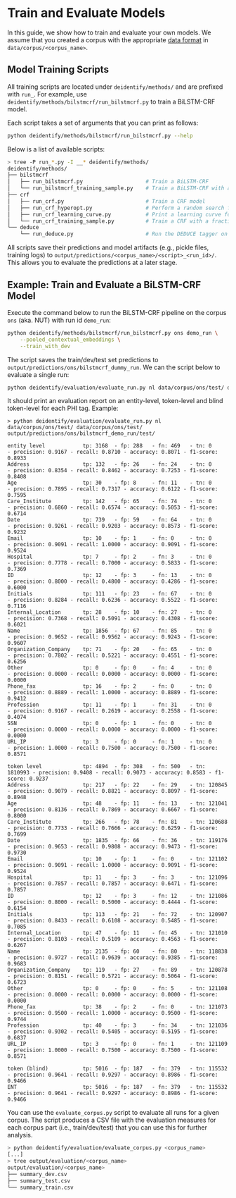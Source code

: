 # Train and Evaluate Models

In this guide, we show how to train and evaluate your own models. We assume that you created a corpus with the appropriate [data format](01_data_format.md) in `data/corpus/<corpus_name>`.

## Model Training Scripts

All training scripts are located under `deidentify/methods/` and are prefixed with `run_`. For example, use `deidentify/methods/bilstmcrf/run_bilstmcrf.py` to train a BiLSTM-CRF model.

Each script takes a set of arguments that you can print as follows:

```sh
python deidentify/methods/bilstmcrf/run_bilstmcrf.py --help
```

Below is a list of available scripts:

```sh
> tree -P run_*.py -I __* deidentify/methods/
deidentify/methods/
├── bilstmcrf
│   ├── run_bilstmcrf.py                    # Train a BiLSTM-CRF
│   └── run_bilstmcrf_training_sample.py    # Train a BiLSTM-CRF with a fraction of the training set
├── crf
│   ├── run_crf.py                          # Train a CRF model
│   ├── run_crf_hyperopt.py                 # Perform a random search for a CRF model
│   ├── run_crf_learning_curve.py           # Print a learning curve for a CRF model
│   └── run_crf_training_sample.py          # Train a CRF with a fraction of the training set
└── deduce
    └── run_deduce.py                       # Run the DEDUCE tagger on your dataset
```

All scripts save their predictions and model artifacts (e.g., pickle files, training logs) to `output/predictions/<corpus_name>/<script>_<run_id>/`. This allows you to evaluate the predictions at a later stage.

## Example: Train and Evaluate a BiLSTM-CRF Model

Execute the command below to run the BiLSTM-CRF pipeline on the corpus `ons` (aka. NUT) with run id `demo_run`:

```sh
python deidentify/methods/bilstmcrf/run_bilstmcrf.py ons demo_run \
    --pooled_contextual_embeddings \
    --train_with_dev
```

The script saves the train/dev/test set predictions to `output/predictions/ons/bilstmcrf_dummy_run`. We can the script below to evaluate a single run:

```sh
python deidentify/evaluation/evaluate_run.py nl data/corpus/ons/test/ data/corpus/ons/test/ output/predictions/ons/bilstmcrf_demo_run/test/
```

It should print an evaluation report on an entity-level, token-level and blind token-level for each PHI tag. Example:

```
> python deidentify/evaluation/evaluate_run.py nl data/corpus/ons/test/ data/corpus/ons/test/ output/predictions/ons/bilstmcrf_demo_run/test/

entity level        	tp: 3168  - fp: 288   - fn: 469   - tn: 0     - precision: 0.9167 - recall: 0.8710 - accuracy: 0.8071 - f1-score: 0.8933
Address             	tp: 132   - fp: 26    - fn: 24    - tn: 0     - precision: 0.8354 - recall: 0.8462 - accuracy: 0.7253 - f1-score: 0.8408
Age                 	tp: 30    - fp: 8     - fn: 11    - tn: 0     - precision: 0.7895 - recall: 0.7317 - accuracy: 0.6122 - f1-score: 0.7595
Care_Institute      	tp: 142   - fp: 65    - fn: 74    - tn: 0     - precision: 0.6860 - recall: 0.6574 - accuracy: 0.5053 - f1-score: 0.6714
Date                	tp: 739   - fp: 59    - fn: 64    - tn: 0     - precision: 0.9261 - recall: 0.9203 - accuracy: 0.8573 - f1-score: 0.9232
Email               	tp: 10    - fp: 1     - fn: 0     - tn: 0     - precision: 0.9091 - recall: 1.0000 - accuracy: 0.9091 - f1-score: 0.9524
Hospital            	tp: 7     - fp: 2     - fn: 3     - tn: 0     - precision: 0.7778 - recall: 0.7000 - accuracy: 0.5833 - f1-score: 0.7369
ID                  	tp: 12    - fp: 3     - fn: 13    - tn: 0     - precision: 0.8000 - recall: 0.4800 - accuracy: 0.4286 - f1-score: 0.6000
Initials            	tp: 111   - fp: 23    - fn: 67    - tn: 0     - precision: 0.8284 - recall: 0.6236 - accuracy: 0.5522 - f1-score: 0.7116
Internal_Location   	tp: 28    - fp: 10    - fn: 27    - tn: 0     - precision: 0.7368 - recall: 0.5091 - accuracy: 0.4308 - f1-score: 0.6021
Name                	tp: 1856  - fp: 67    - fn: 85    - tn: 0     - precision: 0.9652 - recall: 0.9562 - accuracy: 0.9243 - f1-score: 0.9607
Organization_Company	tp: 71    - fp: 20    - fn: 65    - tn: 0     - precision: 0.7802 - recall: 0.5221 - accuracy: 0.4551 - f1-score: 0.6256
Other               	tp: 0     - fp: 0     - fn: 4     - tn: 0     - precision: 0.0000 - recall: 0.0000 - accuracy: 0.0000 - f1-score: 0.0000
Phone_fax           	tp: 16    - fp: 2     - fn: 0     - tn: 0     - precision: 0.8889 - recall: 1.0000 - accuracy: 0.8889 - f1-score: 0.9412
Profession          	tp: 11    - fp: 1     - fn: 31    - tn: 0     - precision: 0.9167 - recall: 0.2619 - accuracy: 0.2558 - f1-score: 0.4074
SSN                 	tp: 0     - fp: 1     - fn: 0     - tn: 0     - precision: 0.0000 - recall: 0.0000 - accuracy: 0.0000 - f1-score: 0.0000
URL_IP              	tp: 3     - fp: 0     - fn: 1     - tn: 0     - precision: 1.0000 - recall: 0.7500 - accuracy: 0.7500 - f1-score: 0.8571

token level         	tp: 4894  - fp: 308   - fn: 500   - tn: 1810993 - precision: 0.9408 - recall: 0.9073 - accuracy: 0.8583 - f1-score: 0.9237
Address             	tp: 217   - fp: 22    - fn: 29    - tn: 120845 - precision: 0.9079 - recall: 0.8821 - accuracy: 0.8097 - f1-score: 0.8948
Age                 	tp: 48    - fp: 11    - fn: 13    - tn: 121041 - precision: 0.8136 - recall: 0.7869 - accuracy: 0.6667 - f1-score: 0.8000
Care_Institute      	tp: 266   - fp: 78    - fn: 81    - tn: 120688 - precision: 0.7733 - recall: 0.7666 - accuracy: 0.6259 - f1-score: 0.7699
Date                	tp: 1835  - fp: 66    - fn: 36    - tn: 119176 - precision: 0.9653 - recall: 0.9808 - accuracy: 0.9473 - f1-score: 0.9730
Email               	tp: 10    - fp: 1     - fn: 0     - tn: 121102 - precision: 0.9091 - recall: 1.0000 - accuracy: 0.9091 - f1-score: 0.9524
Hospital            	tp: 11    - fp: 3     - fn: 3     - tn: 121096 - precision: 0.7857 - recall: 0.7857 - accuracy: 0.6471 - f1-score: 0.7857
ID                  	tp: 12    - fp: 3     - fn: 12    - tn: 121086 - precision: 0.8000 - recall: 0.5000 - accuracy: 0.4444 - f1-score: 0.6154
Initials            	tp: 113   - fp: 21    - fn: 72    - tn: 120907 - precision: 0.8433 - recall: 0.6108 - accuracy: 0.5485 - f1-score: 0.7085
Internal_Location   	tp: 47    - fp: 11    - fn: 45    - tn: 121010 - precision: 0.8103 - recall: 0.5109 - accuracy: 0.4563 - f1-score: 0.6267
Name                	tp: 2135  - fp: 60    - fn: 80    - tn: 118838 - precision: 0.9727 - recall: 0.9639 - accuracy: 0.9385 - f1-score: 0.9683
Organization_Company	tp: 119   - fp: 27    - fn: 89    - tn: 120878 - precision: 0.8151 - recall: 0.5721 - accuracy: 0.5064 - f1-score: 0.6723
Other               	tp: 0     - fp: 0     - fn: 5     - tn: 121108 - precision: 0.0000 - recall: 0.0000 - accuracy: 0.0000 - f1-score: 0.0000
Phone_fax           	tp: 38    - fp: 2     - fn: 0     - tn: 121073 - precision: 0.9500 - recall: 1.0000 - accuracy: 0.9500 - f1-score: 0.9744
Profession          	tp: 40    - fp: 3     - fn: 34    - tn: 121036 - precision: 0.9302 - recall: 0.5405 - accuracy: 0.5195 - f1-score: 0.6837
URL_IP              	tp: 3     - fp: 0     - fn: 1     - tn: 121109 - precision: 1.0000 - recall: 0.7500 - accuracy: 0.7500 - f1-score: 0.8571

token (blind)       	tp: 5016  - fp: 187   - fn: 379   - tn: 115532 - precision: 0.9641 - recall: 0.9297 - accuracy: 0.8986 - f1-score: 0.9466
ENT                 	tp: 5016  - fp: 187   - fn: 379   - tn: 115532 - precision: 0.9641 - recall: 0.9297 - accuracy: 0.8986 - f1-score: 0.9466
```

You can use the `evaluate_corpus.py` script to evaluate all runs for a given corpus. The script produces a CSV file with the evaluation measures for each corpus part (i.e., train/dev/test) that you can use this for further analysis.

```sh
> python deidentify/evaluation/evaluate_corpus.py <corpus_name>
[...]
> tree output/evaluation/<corpus_name>
output/evaluation/<corpus_name>
├── summary_dev.csv
├── summary_test.csv
└── summary_train.csv
```

